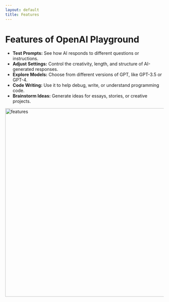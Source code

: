```yaml
---
layout: default
title: Features
---
```


# Features of OpenAI Playground

- **Test Prompts:** See how AI responds to different questions or instructions.
- **Adjust Settings:** Control the creativity, length, and structure of AI-generated responses.
- **Explore Models:** Choose from different versions of GPT, like GPT-3.5 or GPT-4.
- **Code Writing:** Use it to help debug, write, or understand programming code.
- **Brainstorm Ideas:** Generate ideas for essays, stories, or creative projects.

<img src="images/DALL·E%202024-12-11%2022.07.15%20-%20An%20artistic%20infographic%20illustrating%20the%20features%20of%20OpenAI%20Playground.%20The%20image%20includes%20visual%20representations%20of%20concepts_%20a%20person%20testing%20prompt.png" alt="features" width="600">
